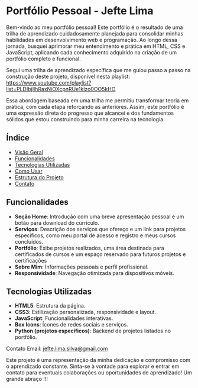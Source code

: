 # Portfólio Pessoal - Jefte Lima

Bem-vindo ao meu portfólio pessoal!
Este portfólio é o resultado de uma trilha de aprendizado cuidadosamente planejada para consolidar minhas habilidades em desenvolvimento web e programação. Ao longo dessa jornada, busquei aprimorar meu entendimento e prática em HTML, CSS e JavaScript, aplicando cada conhecimento adquirido na criação de um portfólio completo e funcional.

Segui uma trilha de aprendizado específica que me guiou passo a passo na construção deste projeto, disponível nesta playlist:
https://www.youtube.com/playlist?list=PLDIbjIlhRaxNiOXcpnRUe1klzo0OO5kHO

Essa abordagem baseada em uma trilha me permitiu transformar teoria em prática, com cada etapa reforçando as anteriores. Assim, este portfólio é uma expressão direta do progresso que alcancei e dos fundamentos sólidos que estou construindo para minha carreira na tecnologia.

## Índice
- [Visão Geral](#visão-geral)
- [Funcionalidades](#funcionalidades)
- [Tecnologias Utilizadas](#tecnologias-utilizadas)
- [Como Usar](#como-usar)
- [Estrutura do Projeto](#estrutura-do-projeto)
- [Contato](#contato)

## Funcionalidades
- **Seção Home**: Introdução com uma breve apresentação pessoal e um botão para download do currículo.
- **Serviços**: Descrição dos serviços que ofereço e um link para projetos específicos, como meu portal de acesso e registro e meus cursos concluídos.
- **Portfólio**: Exibe projetos realizados, uma área destinada para certificados de cursos e um espaço reservado para futuros projetos e certificações
- **Sobre Mim**: Informações pessoais e perfil profissional.
- **Responsividade**: Navegação otimizada para dispositivos móveis.

## Tecnologias Utilizadas
- **HTML5**: Estrutura da página.
- **CSS3**: Estilização personalizada, responsividade e layout.
- **JavaScript**: Funcionalidades interativas.
- **Box Icons**: Ícones de redes sociais e serviços.
- **Python (projetos específicos)**: Backend de projetos listados no portfólio.


Contato
Email: jefte.lima.silva@gmail.com

Este projeto é uma representação da minha dedicação e compromisso com o aprendizado constante. Sinta-se à vontade para explorar e entrar em contato para eventuais colaborações ou oportunidades de aprendizado! Um grande abraço !!!
